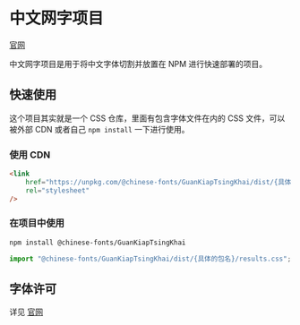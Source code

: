 # 中文网字项目

[官网](https://chinese-font.netlify.app)

中文网字项目是用于将中文字体切割并放置在 NPM 进行快速部署的项目。

## 快速使用

这个项目其实就是一个 CSS 仓库，里面有包含字体文件在内的 CSS 文件，可以被外部 CDN 或者自己 `npm install` 一下进行使用。

### 使用 CDN

```html
<link
    href="https://unpkg.com/@chinese-fonts/GuanKiapTsingKhai/dist/{具体的包名}/results.css"
    rel="stylesheet"
/>
```

### 在项目中使用

```sh
npm install @chinese-fonts/GuanKiapTsingKhai
```

```ts
import "@chinese-fonts/GuanKiapTsingKhai/dist/{具体的包名}/results.css";
```

## 字体许可

详见 [官网](https://chinese-font.netlify.app/fonts/GuanKiapTsingKhai)
